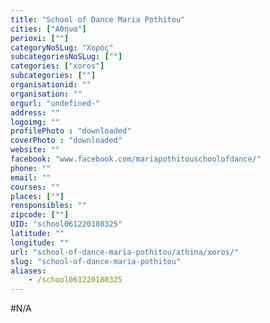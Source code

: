 ```yaml
---
title: "School of Dance Maria Pothitou"
cities: ["Αθήνα"]
perioxi: [""]
categoryNoSLug: "Χορός"
subcategoriesNoSLug: [""]
categories: ["xoros"]
subcategories: [""]
organisationid: ""
organisation: ""
orgurl: "undefined-"
address: ""
logoimg: ""
profilePhoto : "downloaded"
coverPhoto : "downloaded"
website: ""
facebook: "www.facebook.com/mariapothitouschoolofdance/"
phone: ""
email: ""
courses: ""
places: [""]
rensponsibles: ""
zipcode: [""]
UID: "school061220180325"
latitude: ""
longitude: ""
url: "school-of-dance-maria-pothitou/athina/xoros/"
slug: "school-of-dance-maria-pothitou"
aliases:
    - /school061220180325
---
```





#N/A